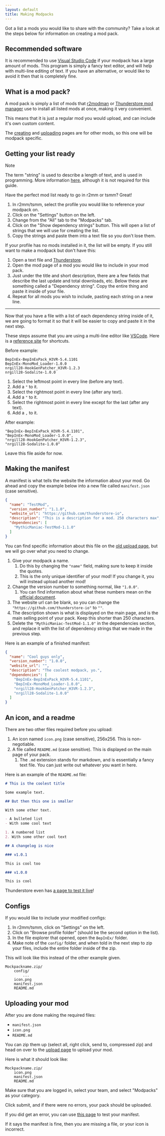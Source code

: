 ```yaml
---
layout: default
title: Making Modpacks
---
```


Got a list a mods you would like to share with the community? Take a look at the steps below for information on creating
a mod pack.

## Recommended software

It is recommended to use [Visual Studio Code](https://code.visualstudio.com) if your modpack has a large amount of mods.
This program is simply a fancy text editor, and will help with multi-line editing of text. If you have an alternative,
or would like to avoid it then that is completely fine.

## What is a mod pack?

A mod pack is simply a list of mods that [r2modman](https://h3vr.thunderstore.io/package/ebkr/r2modman/)
or [Thunderstore mod manager](https://www.overwolf.com/app/Thunderstore-Thunderstore_Mod_Manager) use to install all
listed mods at once, making it very convenient.

This means that it is just a regular mod you would upload, and can include it's own custom content.

The [creating](creating.md) and [uploading](uploading.md) pages are for other mods, so this one will be modpack
specific.

## Getting your list ready

> [!NOTE]
> The term "string" is used to describe a length of text, and is used in programming. More information [here](https://www.tutorialspoint.com/computer_programming/computer_programming_strings.htm), although it is not required for this guide.

Have the perfect mod list ready to go in r2mm or tsmm? Great!

1. In r2mm/tsmm, select the profile you would like to reference your modpack on.
2. Click on the "Settings" button on the left.
3. Change from the "All" tab to the "Modpacks" tab.
4. Click on the "Show dependency strings" button. This will open a list of strings that we will use for creating the
   list.
5. Copy the strings and paste them into a text file so you don't lose them.

If your profile has no mods installed in it, the list will be empty. If you still want to make a modpack but don't have
this:

1. Open a text file and [Thunderstore](https://h3vr.thunderstore.io).
2. Open the mod page of a mod you would like to include in your mod pack.
3. Just under the title and short description, there are a few fields that describe the last update and total downloads,
   etc. Below these are something called a "Dependency string". Copy the entire thing and paste it inside of your file.
4. Repeat for all mods you wish to include, pasting each string on a new line.

---

Now that you have a file with a list of each dependency string inside of it, we are going to format it so that it will
be easier to copy and paste it in the next step.

These steps assume that you are using a multi-line editor like [VSCode](https://code.visualstudio.com). Here is
a [reference site](https://tahoeninjas.blog/2019/03/30/multi-cursor-editing-in-visual-studio-code/) for shortcuts.

Before example:

```text
BepInEx-BepInExPack_H3VR-5.4.1101
BepInEx-MonoMod_Loader-1.0.0
nrgill28-HookGenPatcher_H3VR-1.2.3
nrgill28-Sodalite-1.0.0
```

1. Select the leftmost point in every line (before any text).
2. Add a `"` to it.
3. Select the rightmost point in every line (after any text).
4. Add a `"` to it.
5. Select the rightmost point in every line except for the last (after any text).
6. Add a `,` to it.

After example:

```text
"BepInEx-BepInExPack_H3VR-5.4.1101",
"BepInEx-MonoMod_Loader-1.0.0",
"nrgill28-HookGenPatcher_H3VR-1.2.3",
"nrgill28-Sodalite-1.0.0"
```

Leave this file aside for now.

## Making the manifest

A manifest is what tells the website the information about your mod. Go ahead and copy the example below into a new file
called `manifest.json` (case sensitive).

```json
{
  "name": "TestMod",
  "version_number": "1.1.0",
  "website_url": "https://github.com/thunderstore-io",
  "description": "This is a description for a mod. 250 characters max",
  "dependencies": [
    "MythicManiac-TestMod-1.1.0"
  ]
}
```

You can find specific information about this file on
the [old upload page](https://h3vr.thunderstore.io/package/create/docs/), but we will go over what you need to change.

1. Give your modpack a name.
    1. Do this by changing the `"name"` field, making sure to keep it inside the quotes.
    2. This is the only unique identifier of your mod! If you change it, you will instead upload another mod!
2. Change the version number to something normal, like `"1.0.0"`.
    1. You can find information about what these numbers mean on the [official document](https://semver.org).
3. The website url can be blank, so you can change the `"https://github.com/thunderstore-io"` to `""`.
4. The description shown is what is displayed on the main page, and is the main selling point of your pack. Keep this
   shorter than 250 characters.
5. Delete the `"MythicManiac-TestMod-1.1.0"` in the dependencies section, and replace it with the list of dependency
   strings that we made in the previous step.

Here is an example of a finished manifest:

```json
{
  "name": "Cool guys only",
  "version_number": "1.0.0",
  "website_url": "",
  "description": "The coolest modpack, yo.",
  "dependencies": [
    "BepInEx-BepInExPack_H3VR-5.4.1101",
    "BepInEx-MonoMod_Loader-1.0.0",
    "nrgill28-HookGenPatcher_H3VR-1.2.3",
    "nrgill28-Sodalite-1.0.0"
  ]
}
```

## An icon, and a readme

There are two other files required before you upload:

1. An icon named `icon.png` (case sensitive), 256x256. This is non-negotiable.
2. A file called `README.md` (case sensitive). This is displayed on the main page of your pack.
    1. The `.md` extension stands for markdown, and is essentially a fancy text file. You can just write out whatever
       you want in here.

Here is an example of the `README.md` file:

```md
# This is the coolest title

Some example text.

## But then this one is smaller

With some other text.

- A bulleted list
- With some cool text

1. A numbered list
2. With some other cool text

## A changelog is nice

### v1.0.1

This is cool too

### v1.0.0

This is cool
```

Thunderstore even has [a page to test it live](https://h3vr.thunderstore.io/tools/markdown-preview/)!

## Configs

If you would like to include your modified configs:

1. In r2mm/tsmm, click on "Settings" on the left.
2. Click on "Browse profile folder" (should be the second option in the list).
3. In the file explorer that opened, open the `BepInEx/` folder.
4. Make note of the `config/` folder, and when told in the next step to zip your files, include the entire folder inside
   of the zip.

This will look like this instead of the other example given.

```text
Mockpackname.zip/
    config/
        ...
    icon.png
    manifest.json
    README.md
```

## Uploading your mod

After you are done making the required files:

- `manifest.json`
- `icon.png`
- `README.md`

You can zip them up (select all, right click, send to, compressed zip) and head on over to
the [upload page](https://h3vr.thunderstore.io/package/create/) to upload your mod.

Here is what it should look like:

```text
Mockpackname.zip/
    icon.png
    manifest.json
    README.md
```

Make sure that you are logged in, select your team, and select "Modpacks" as your category.

Click submit, and if there were no errors, your pack should be uploaded.

If you did get an error, you can use [this page](https://h3vr.thunderstore.io/tools/manifest-v1-validator/) to test your
manifest.

If it says the manifest is fine, then you are missing a file, or your icon is incorrect.
